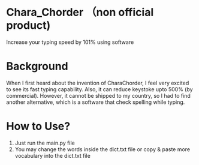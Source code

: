 # Chara_Chorder （non official product)
Increase your typing speed by 101% using software 

# Background
When I first heard about the invention of CharaChorder, I feel very excited to see its fast typing capability.
Also, it can reduce keystoke upto 500% (by commercial). However, it cannot be shipped to my country, so I had to find another alternative, which is a software that check spelling while typing.

# How to Use?
1) Just run the main.py file
2) You may change the words inside the dict.txt file or copy & paste more vocabulary into the dict.txt file

